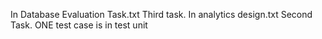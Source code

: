 In Database Evaluation Task.txt Third task.
In analytics design.txt Second Task.
ONE test case is in test unit

